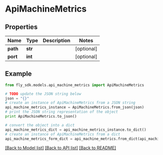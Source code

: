 # ApiMachineMetrics


## Properties
Name | Type | Description | Notes
------------ | ------------- | ------------- | -------------
**path** | **str** |  | [optional] 
**port** | **int** |  | [optional] 

## Example

```python
from fly_sdk.models.api_machine_metrics import ApiMachineMetrics

# TODO update the JSON string below
json = "{}"
# create an instance of ApiMachineMetrics from a JSON string
api_machine_metrics_instance = ApiMachineMetrics.from_json(json)
# print the JSON string representation of the object
print ApiMachineMetrics.to_json()

# convert the object into a dict
api_machine_metrics_dict = api_machine_metrics_instance.to_dict()
# create an instance of ApiMachineMetrics from a dict
api_machine_metrics_form_dict = api_machine_metrics.from_dict(api_machine_metrics_dict)
```
[[Back to Model list]](../README.md#documentation-for-models) [[Back to API list]](../README.md#documentation-for-api-endpoints) [[Back to README]](../README.md)


